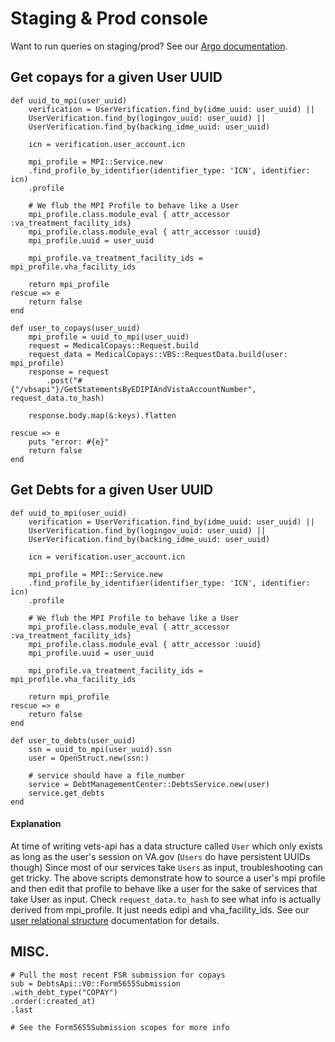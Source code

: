 # Staging & Prod console
Want to run queries on staging/prod? See our [Argo documentation](../argo.md).

## Get copays for a given User UUID
```
def uuid_to_mpi(user_uuid)
	verification = UserVerification.find_by(idme_uuid: user_uuid) ||
	UserVerification.find_by(logingov_uuid: user_uuid) ||
	UserVerification.find_by(backing_idme_uuid: user_uuid)
	
	icn = verification.user_account.icn
	
	mpi_profile = MPI::Service.new
	.find_profile_by_identifier(identifier_type: 'ICN', identifier: icn)
	.profile

	# We flub the MPI Profile to behave like a User
	mpi_profile.class.module_eval { attr_accessor :va_treatment_facility_ids}
	mpi_profile.class.module_eval { attr_accessor :uuid}
	mpi_profile.uuid = user_uuid
	
	mpi_profile.va_treatment_facility_ids = mpi_profile.vha_facility_ids 
	
	return mpi_profile
rescue => e
	return false
end

def user_to_copays(user_uuid)
	mpi_profile = uuid_to_mpi(user_uuid)
	request = MedicalCopays::Request.build
	request_data = MedicalCopays::VBS::RequestData.build(user: mpi_profile)
	response = request
		.post("#{"/vbsapi"}/GetStatementsByEDIPIAndVistaAccountNumber",          request_data.to_hash)

	response.body.map(&:keys).flatten

rescue => e
	puts "error: #{e}"
	return false
end
```

## Get Debts for a given User UUID
```
def uuid_to_mpi(user_uuid)
	verification = UserVerification.find_by(idme_uuid: user_uuid) ||
	UserVerification.find_by(logingov_uuid: user_uuid) ||
	UserVerification.find_by(backing_idme_uuid: user_uuid)
	
	icn = verification.user_account.icn
	
	mpi_profile = MPI::Service.new
	.find_profile_by_identifier(identifier_type: 'ICN', identifier: icn)
	.profile

	# We flub the MPI Profile to behave like a User
	mpi_profile.class.module_eval { attr_accessor :va_treatment_facility_ids}
	mpi_profile.class.module_eval { attr_accessor :uuid}
	mpi_profile.uuid = user_uuid
	
	mpi_profile.va_treatment_facility_ids = mpi_profile.vha_facility_ids 
	
	return mpi_profile
rescue => e
	return false
end

def user_to_debts(user_uuid)
	ssn = uuid_to_mpi(user_uuid).ssn
	user = OpenStruct.new(ssn:)
	
	# service should have a file_number
	service = DebtManagementCenter::DebtsService.new(user) 
	service.get_debts
end
```
#### Explanation
At time of writing vets-api has a data structure called `User` which only exists as long as the user's session on VA.gov (`Users` do have persistent UUIDs though) Since most of our services take `Users` as input, troubleshooting can get tricky. The above scripts demonstrate how to source a user's mpi profile and then edit that profile to behave like a user for the sake of services that take User as input. Check `request_data.to_hash` to see what info is actually derived from mpi_profile. It just needs edipi and vha_facility_ids.
See our [user relational structure](../user-relational-structure.md) documentation for details.

## MISC.
```
# Pull the most recent FSR submission for copays
sub = DebtsApi::V0::Form5655Submission
.with_debt_type("COPAY")
.order(:created_at)
.last

# See the Form5655Submission scopes for more info
```
